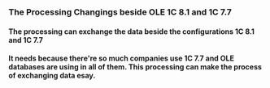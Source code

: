 ### The Processing Changings beside OLE 1C 8.1 and 1C 7.7

#### The processing can exchange the data beside the configurations 1C 8.1 and 1C 7.7

#### It needs because there're so much companies use 1C 7.7 and OLE databases are using in all of them. This processing can make the process of exchanging data esay. 